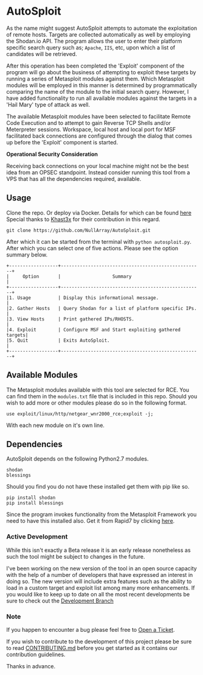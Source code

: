 # AutoSploit

As the name might suggest AutoSploit attempts to automate the exploitation of remote hosts. Targets are collected automatically as well by employing the Shodan.io API. The program allows the user to enter their platform specific search query such as; `Apache`, `IIS`, etc, upon which a list of candidates will be retrieved.                           

After this operation has been completed the 'Exploit' component of the program will go about the business of attempting to exploit these targets by running a series of Metasploit modules against them. Which Metasploit modules will be employed in this manner is determined by programmatically comparing the name of the module to the initial search query. However, I have added functionality to run all available modules against the targets in a 'Hail Mary' type of attack as well.

The available Metasploit modules have been selected to facilitate Remote Code Execution and to attempt to gain Reverse TCP Shells and/or Meterpreter sessions. Workspace, local host and local port for MSF facilitated back connections are configured through the dialog that comes up before the 'Exploit' component is started.

**Operational Security Consideration**

Receiving back connections on your local machine might not be the best idea from an OPSEC standpoint. Instead consider running this tool from a VPS that has all the dependencies required, available.

## Usage

Clone the repo. Or deploy via Docker. Details for which can be found [here](https://github.com/NullArray/AutoSploit/tree/master/Docker) Special thanks to [Khast3x](https://github.com/khast3x) for their contribution in this regard.

`git clone https://github.com/NullArray/AutoSploit.git`

After which it can be started from the terminal with `python autosploit.py`. After which you can select one of five actions. Please see the option summary below.
```
+------------------+----------------------------------------------------+
|     Option       |                   Summary                          |
+------------------+----------------------------------------------------+
|1. Usage          | Display this informational message.                |
|2. Gather Hosts   | Query Shodan for a list of platform specific IPs.  |
|3. View Hosts     | Print gathered IPs/RHOSTS.                         |
|4. Exploit        | Configure MSF and Start exploiting gathered targets|
|5. Quit           | Exits AutoSploit.                                  |
+------------------+----------------------------------------------------+
```
## Available Modules
The Metasploit modules available with this tool are selected for RCE. You can find them in the `modules.txt` file that is included in this repo. Should you wish to add more or other modules please do so in the following format.
```
use exploit/linux/http/netgear_wnr2000_rce;exploit -j; 
```
With each new module on it's own line.

## Dependencies
AutoSploit depends on the following Python2.7 modules.
```
shodan
blessings
```
Should you find you do not have these installed get them with pip like so.
```
pip install shodan
pip install blessings
```
Since the program invokes functionality from the Metasploit Framework you need to have this installed also. 
Get it from Rapid7 by clicking [here](https://www.rapid7.com/products/metasploit/).


### Active Development
While this isn't exactly a Beta release it is an early release nonetheless as such the tool might be subject to changes in the future. 

I've been working on the new version of the tool in an open source capacity with the help of a number of developers 
that have expressed an interest in doing so. The new version will include extra features such as the ability to load in a custom target and exploit list among many more enhancements. If you would like to keep up to date on all the most recent developments be sure to check out the [Development Branch](https://github.com/NullArray/AutoSploit/tree/dev-beta)

### Note

If you happen to encounter a bug please feel free to [Open a Ticket](https://github.com/NullArray/AutoSploit/issues).

If you wish to contribute to the development of this project please be sure to read [CONTRIBUTING.md](https://github.com/NullArray/AutoSploit/blob/master/CONTRIBUTING.md) before you get started as it contains our contribution guidelines.

Thanks in advance.

